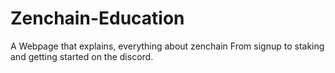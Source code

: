 # Zenchain-Education
A Webpage that explains, everything about zenchain From signup to staking and getting started on the discord.
